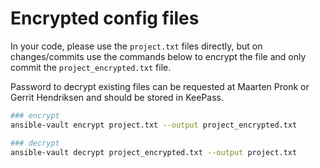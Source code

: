 # Encrypted config files
In your code, please use the `project.txt` files directly, but on changes/commits
use the commands below to encrypt the file and only commit the `project_encrypted.txt` file.

Password to decrypt existing files can be requested at Maarten Pronk or Gerrit Hendriksen and should be stored in KeePass.

```bash
### encrypt
ansible-vault encrypt project.txt --output project_encrypted.txt

### decrypt
ansible-vault decrypt project_encrypted.txt --output project.txt
```

